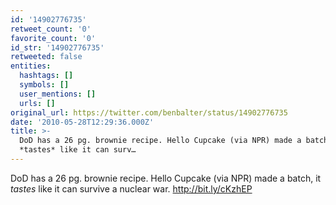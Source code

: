 ```yaml
---
id: '14902776735'
retweet_count: '0'
favorite_count: '0'
id_str: '14902776735'
retweeted: false
entities:
  hashtags: []
  symbols: []
  user_mentions: []
  urls: []
original_url: https://twitter.com/benbalter/status/14902776735
date: '2010-05-28T12:29:36.000Z'
title: >-
  DoD has a 26 pg. brownie recipe. Hello Cupcake (via NPR) made a batch,  it
  *tastes* like it can surv…
---
```


DoD has a 26 pg. brownie recipe. Hello Cupcake (via NPR) made a batch,  it *tastes* like it can survive a nuclear war.  http://bit.ly/cKzhEP